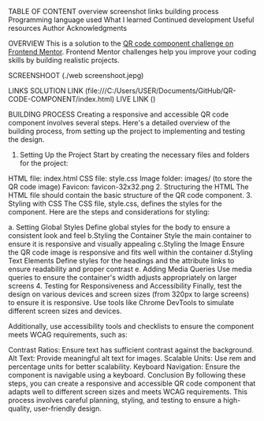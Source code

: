 TABLE OF CONTENT
overview
screenshot
links
building process
Programming language used
What I learned
Continued development
Useful resources
Author
Acknowledgments

OVERVIEW
This is a solution to the [QR code component challenge on Frontend Mentor](https://www.frontendmentor.io/challenges/qr-code-component-iux_sIO_H).
Frontend Mentor challenges help you improve your coding skills by building realistic projects. 

SCREENSHOOT
(./web screenshoot.jepg)

LINKS
SOLUTION LINK (file:///C:/Users/USER/Documents/GitHub/QR-CODE-COMPONENT/index.html)
LIVE LINK ()

BUILDING PROCESS
Creating a responsive and accessible QR code component involves several steps. Here's a detailed overview of the building process, from setting up the project to implementing and testing the design.

1. Setting Up the Project
Start by creating the necessary files and folders for the project:

HTML file: index.html
CSS file: style.css
Image folder: images/ (to store the QR code image)
Favicon: favicon-32x32.png
2. Structuring the HTML
The HTML file should contain the basic structure of the QR code component.
3. Styling with CSS
The CSS file, style.css, defines the styles for the component. Here are the steps and considerations for styling:

a. Setting Global Styles
Define global styles for the body to ensure a consistent look and feel
b.Styling the Container
Style the main container to ensure it is responsive and visually appealing
c.Styling the Image
Ensure the QR code image is responsive and fits well within the container
d.Styling Text Elements
Define styles for the headings and the attribute links to ensure readability and proper contrast
e. Adding Media Queries
Use media queries to ensure the container's width adjusts appropriately on larger screens
4. Testing for Responsiveness and Accessibility
Finally, test the design on various devices and screen sizes (from 320px to large screens) to ensure it is responsive. Use tools like Chrome DevTools to simulate different screen sizes and devices.

Additionally, use accessibility tools and checklists to ensure the component meets WCAG requirements, such as:

Contrast Ratios: Ensure text has sufficient contrast against the background.
Alt Text: Provide meaningful alt text for images.
Scalable Units: Use rem and percentage units for better scalability.
Keyboard Navigation: Ensure the component is navigable using a keyboard.
Conclusion
By following these steps, you can create a responsive and accessible QR code component that adapts well to different screen sizes and meets WCAG requirements. This process involves careful planning, styling, and testing to ensure a high-quality, user-friendly design.
